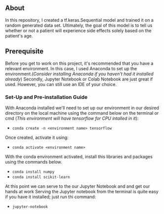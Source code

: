 ## About

In this repository, I created a tf.keras.Sequential model and trained it on a random generated data set. Ultimately, the goal of this model is to tell us whether or not a patient will experience side effects solely based on the patient's age.

## Prerequisite
Before you get to work on this project, it's recommended that you have a relevant environment.
In this case, I used Anaconda to set up the environment.(*Consider installing Anaconda  if you haven't had it installed already*)
Secondly, Jupyter Notebook or Colab Notebook are just great if used. However, you can still use an IDE of your choice.

### Set-Up and Pre-installation Guide
With Anaconda installed we'll need to set up our environment in our desired directory on the local machine using the command below on the terminal or cmd (*This environment will have tensorflow for CPU intalled in it*):

- `conda create -n <environment name> tensorflow`

Once created, activate it using:

- `conda activate <environment name>`

With the conda environment activated, install this libraries and packages  using the  commands below.
- `conda install numpy`
- `conda install scikit-learn`
 

At  this point we can serve to the our Jupyter Notebook and and get our hands at work
Serving the Jupyter notebook from the terminal is quite easy if you have it installed; just run thi command:
- `jupyter-notebook`
 

